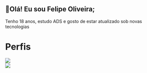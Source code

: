 ## 🚀Olá! Eu sou Felipe Oliveira;
Tenho 18 anos, estudo ADS e gosto de estar atualizado sob novas tecnologias
 ##
# Perfis
 <div>
  <a href="https://www.linkedin.com/in/ollveira/" target="_blank"><img src="https://img.shields.io/badge/LinkedIn-0077B5?style=for-the-badge&logo=linkedin&logoColor=white" target="_blank"></a>
 </div>

 <img src="https://github-readme-stats.vercel.app/api?username={felipeollveira}&theme=blue-green">
